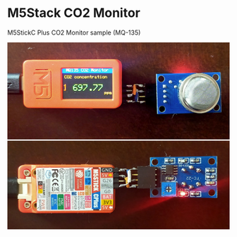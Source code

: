 # M5Stack CO2 Monitor
M5StickC Plus CO2 Monitor sample (MQ-135)

![Front](img/IMG20210212120604.jpg)
![Rear](img/IMG20210212120612.jpg)
